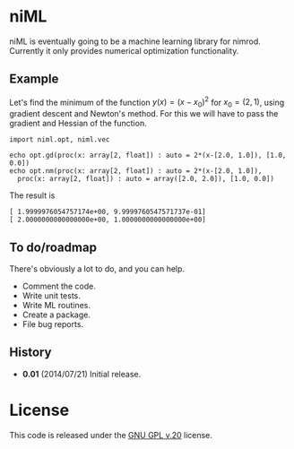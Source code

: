 # niML

niML is eventually going to be a machine learning library for nimrod. Currently it only provides numerical optimization functionality.

## Example

Let's find the minimum of the function $y(x) = (x-x_0)^2$ for $x_0 = (2,1)$, using gradient descent and Newton's method. For this we will have to pass the gradient and Hessian of the function.

```
import niml.opt, niml.vec

echo opt.gd(proc(x: array[2, float]) : auto = 2*(x-[2.0, 1.0]), [1.0, 0.0])
echo opt.nm(proc(x: array[2, float]) : auto = 2*(x-[2.0, 1.0]), 
  proc(x: array[2, float]) : auto = array([2.0, 2.0]), [1.0, 0.0])
```
The result is
```
[ 1.9999976054757174e+00, 9.9999760547571737e-01]
[ 2.0000000000000000e+00, 1.0000000000000000e+00]
```

## To do/roadmap

There's obviously a lot to do, and you can help.

* Comment the code.
* Write unit tests.
* Write ML routines.
* Create a package.
* File bug reports.

## History

* **0.01** (2014/07/21) Initial release.

# License

This code is released under the [GNU GPL v.20](http://choosealicense.com/licenses/gpl-2.0/) license.